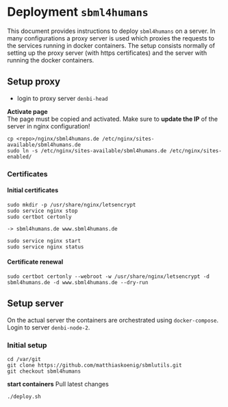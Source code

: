 # Deployment `sbml4humans`
This document provides instructions to deploy `sbml4humans` on a server. In many configurations a proxy server is used which proxies the requests to the services running in docker containers. The setup consists normally of setting up the proxy server (with https certificates) and the server with running the docker containers.
## Setup proxy
- login to proxy server `denbi-head`

**Activate page**  
The page must be copied and activated. Make sure to **update the IP** of the server in nginx configuration!
```
cp <repo>/nginx/sbml4humans.de /etc/nginx/sites-available/sbml4humans.de
sudo ln -s /etc/nginx/sites-available/sbml4humans.de /etc/nginx/sites-enabled/
```

### Certificates
#### Initial certificates
```
sudo mkdir -p /usr/share/nginx/letsencrypt
sudo service nginx stop
sudo certbot certonly

-> sbml4humans.de www.sbml4humans.de

sudo service nginx start
sudo service nginx status
```

#### Certificate renewal
```
sudo certbot certonly --webroot -w /usr/share/nginx/letsencrypt -d sbml4humans.de -d www.sbml4humans.de --dry-run
```

## Setup server
On the actual server the containers are orchestrated using `docker-compose`.
Login to server `denbi-node-2`.

### Initial setup
```
cd /var/git
git clone https://github.com/matthiaskoenig/sbmlutils.git
git checkout sbml4humans
```

**start containers**
Pull latest changes 
```
./deploy.sh
```




